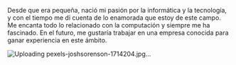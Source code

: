Desde que era pequeña, nació mi pasión por la informática y la tecnología, y con el tiempo me di
cuenta de lo enamorada que estoy de este campo. Me encanta todo lo relacionado con la computación
y siempre me ha fascinado. En el futuro, me gustaría trabajar en una empresa conocida para ganar
experiencia en este ámbito.


![Uploading pexels-joshsorenson-1714204.jpg…](/img/Downloads.png)


